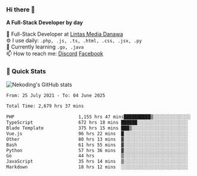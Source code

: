 ### Hi there 👋

**A Full-Stack Developer by day**

🔭 Full-Stack Developer at [Lintas Media Danawa](https://www.lintasmediadanawa.com/)  
⚙️ I use daily: `.php, .js, .ts, .html, .css, .jsx, .py`  
🌱 Currently learning `.go, .java`  
📫 How to reach me: [Discord](https://discordapp.com/users/984448732999327766)  [Facebook](https://fb.me/tyvandi)  

### 🚀 Quick Stats  

![Nekoding's GitHub stats](https://github-readme-stats.vercel.app/api?username=nekoding&show_icons=true)

<!--START_SECTION:waka-->

```txt
From: 25 July 2021 - To: 04 June 2025

Total Time: 2,679 hrs 37 mins

PHP                        1,155 hrs 47 mins██████████▒░░░░░░░░░░░░░░   41.88 %
TypeScript                 672 hrs 18 mins ██████░░░░░░░░░░░░░░░░░░░   24.36 %
Blade Template             375 hrs 15 mins ███▒░░░░░░░░░░░░░░░░░░░░░   13.60 %
Vue.js                     96 hrs 22 mins  █░░░░░░░░░░░░░░░░░░░░░░░░   03.49 %
Other                      80 hrs 13 mins  ▓░░░░░░░░░░░░░░░░░░░░░░░░   02.91 %
Bash                       61 hrs 55 mins  ▓░░░░░░░░░░░░░░░░░░░░░░░░   02.24 %
Python                     57 hrs 36 mins  ▓░░░░░░░░░░░░░░░░░░░░░░░░   02.09 %
Go                         44 hrs          ▒░░░░░░░░░░░░░░░░░░░░░░░░   01.59 %
JavaScript                 35 hrs 14 mins  ▒░░░░░░░░░░░░░░░░░░░░░░░░   01.28 %
Markdown                   18 hrs 12 mins  ░░░░░░░░░░░░░░░░░░░░░░░░░   00.66 %
```

<!--END_SECTION:waka-->

<!--
**nekoding/nekoding** is a ✨ _special_ ✨ repository because its `README.md` (this file) appears on your GitHub profile.

Here are some ideas to get you started:

- 🔭 I’m currently working on ...
- 🌱 I’m currently learning ...
- 👯 I’m looking to collaborate on ...
- 🤔 I’m looking for help with ...
- 💬 Ask me about ...
- 📫 How to reach me: ...
- 😄 Pronouns: ...
- ⚡ Fun fact: ...
-->
